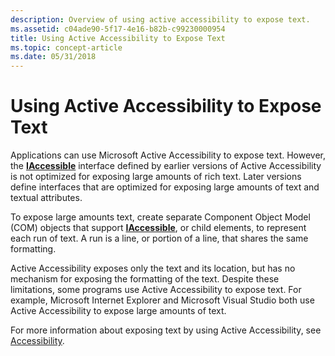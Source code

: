 ```yaml
---
description: Overview of using active accessibility to expose text.
ms.assetid: c04ade90-5f17-4e16-b82b-c99230000954
title: Using Active Accessibility to Expose Text
ms.topic: concept-article
ms.date: 05/31/2018
---
```


# Using Active Accessibility to Expose Text

Applications can use Microsoft Active Accessibility to expose text. However, the [**IAccessible**](/windows/win32/api/oleacc/nn-oleacc-iaccessible) interface defined by earlier versions of Active Accessibility is not optimized for exposing large amounts of rich text. Later versions define interfaces that are optimized for exposing large amounts of text and textual attributes.

To expose large amounts text, create separate Component Object Model (COM) objects that support [**IAccessible**](/windows/win32/api/oleacc/nn-oleacc-iaccessible), or child elements, to represent each run of text. A run is a line, or portion of a line, that shares the same formatting.

Active Accessibility exposes only the text and its location, but has no mechanism for exposing the formatting of the text. Despite these limitations, some programs use Active Accessibility to expose text. For example, Microsoft Internet Explorer and Microsoft Visual Studio both use Active Accessibility to expose large amounts of text.

For more information about exposing text by using Active Accessibility, see [Accessibility](../accessibility/accessibility.md).

 

 
